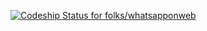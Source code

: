 [ ![Codeship Status for folks/whatsapponweb](https://www.codeship.io/projects/f593a880-e483-0131-80ca-6ab1ceb1153c/status)](https://www.codeship.io/projects/25614)

